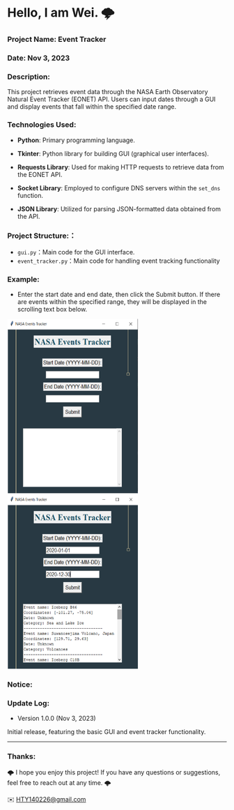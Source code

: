 Hello, I am Wei. 🌩
======

### Project Name:  Event Tracker

### Date:  Nov 3, 2023

### Description:
This project retrieves event data through the NASA Earth Observatory Natural Event Tracker (EONET) API. Users can input dates through a GUI and display events that fall within the specified date range.

### Technologies Used:
- **Python**: Primary programming language.
  
- **Tkinter**: Python library for building GUI (graphical user interfaces).

- **Requests Library**: Used for making HTTP requests to retrieve data from the EONET API.

- **Socket Library**: Employed to configure DNS servers within the `set_dns` function.

- **JSON Library**: Utilized for parsing JSON-formatted data obtained from the API.


### Project Structure:：
- `gui.py`：Main code for the GUI interface.
- `event_tracker.py`：Main code for handling event tracking functionality


### Example:

- Enter the start date and end date, then click the Submit button. If there are events within the specified range, they will be displayed in the scrolling text box below.

<img width="300" height="400" src="https://github.com/1640Wei/Event-Tracker/blob/8d74c7a9a7d870569bc24d95cd7c55fd87b1ffe4/picture/1.png">   
<img width="300" height="400" src="https://github.com/1640Wei/Event-Tracker/blob/8d74c7a9a7d870569bc24d95cd7c55fd87b1ffe4/picture/2.png">

### Notice:


### Update Log:
- Version 1.0.0 (Nov 3, 2023)

Initial release, featuring the basic GUI and event tracker functionality.


***
### Thanks:

🌩 I hope you enjoy this project! If you have any questions or suggestions, feel free to reach out at any time. 🌩

✉️ HTY140226@gmail.com
